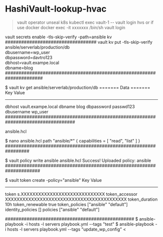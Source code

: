 # HashiVault-lookup-hvac
>
> vault operator unseal
k8s
kubectl exec vault-1 -- vault login hvs
or 
if use docker
docker exec -it xxxxxxx /bin/sh
vault login

vault secrets enable -tls-skip-verify -path=ansible kv
##################################
vault kv put -tls-skip-verify ansible/serverlab/production/db \
   dbusername=wp_user \
   dbpassword=davtro123 \
   dbhost=vault.exampe.local \
   dbname=blog
######################################################################

$ vault kv get ansible/serverlab/production/db
======= Data =======
Key           Value
---           -----
dbhost        vault.exampe.local
dbname        blog
dbpassword    passwd123
dbusername    wp_user
##################################################################################

ansible.hcl

$ nano ansible.hcl
path "ansible/*" {
  capabilities = [ "read", "list" ]
}
#################################################################

$ vault policy write ansible ansible.hcl
Success! Uploaded policy: ansible
#####################################################################

$ vault token create -policy="ansible"
Key                  Value
---                  -----
token                s.XXXXXXXXXXXXXXXXXXXXXXXXXXXXX
token_accessor       XXXXXXXXXXXXXXXXXXXXXXXXXXXXXXXXXXXXXXXXXX
token_duration       10h
token_renewable      true
token_policies       ["ansible" "default"]
identity_policies    []
policies             ["ansible" "default"]

################################################
$ ansible-playbook -i hosts -l servers playbook.yml --tags "test"
$ ansible-playbook -i hosts -l servers playbook.yml --tags "update_wp_config"
<
